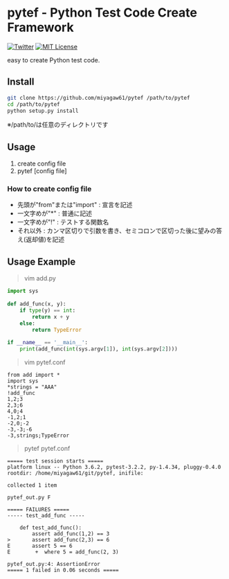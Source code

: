 # pytef - Python Test Code Create Framework
[![Twitter](https://imgur.com/Ibo0Twr.png)](https://twitter.com/miyagaw61)
[![MIT License](https://img.shields.io/badge/license-MIT-blue.svg?style=flat)](http://choosealicense.com/licenses/mit/)

easy to create Python test code.

## Install

```bash
git clone https://github.com/miyagaw61/pytef /path/to/pytef
cd /path/to/pytef
python setup.py install
```
※/path/to/は任意のディレクトリです

## Usage

1. create config file
2. pytef [config file]

### How to create config file

* 先頭が"from"または"import" : 宣言を記述
* 一文字めが"\*" : 普通に記述
* 一文字めが"!" : テストする関数名
* それ以外 : カンマ区切りで引数を書き、セミコロンで区切った後に望みの答え(返却値)を記述

## Usage Example

> vim add.py

```python
import sys
 
def add_func(x, y):
    if type(y) == int:
        return x + y
    else:
        return TypeError
 
if __name__ == '__main__':
    print(add_func(int(sys.argv[1]), int(sys.argv[2])))
```

> vim pytef.conf

```
from add import *
import sys
*strings = "AAA"
!add_func
1,2;3
2,3;6
4,0;4
-1,2;1
-2,0;-2
-3,-3;-6
-3,strings;TypeError
```

> pytef pytef.conf

```
===== test session starts =====
platform linux -- Python 3.6.2, pytest-3.2.2, py-1.4.34, pluggy-0.4.0
rootdir: /home/miyagaw61/git/pytef, inifile:
 
collected 1 item  
 
pytef_out.py F
 
===== FAILURES =====
----- test_add_func -----
 
    def test_add_func():
        assert add_func(1,2) == 3
>       assert add_func(2,3) == 6
E       assert 5 == 6
E        +  where 5 = add_func(2, 3)
 
pytef_out.py:4: AssertionError
===== 1 failed in 0.06 seconds =====
```
